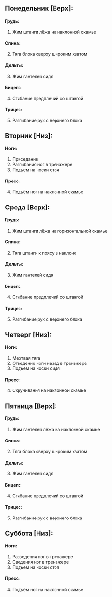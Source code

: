 ## Понедельник [Верх]:
#### Грудь:
1. Жим штанги лёжа на наклонной скамье
#### Спина:
2. Тяга блока сверху широким хватом
#### Дельты:
3. Жим гантелей сидя
#### Бицепс
4. Сгибание предплечий со штангой
#### Трицес:
5. Разгибание рук с верхнего блока
## Вторник [Низ]:
#### Ноги:
1. Приседания
2. Разгибания ног в тренажере
3. Подъем на носки стоя
#### Пресс:
4. Подъём ног на наклонной скамье
## Среда [Верх]:
#### Грудь:
1. Жим штанги лёжа на горизонтальной скамье
#### Спина:
2. Тяга штанги к поясу в наклоне
#### Дельты:
3. Жим гантелей сидя
#### Бицепс
4. Сгибание предплечий со штангой
#### Трицес:
5. Разгибание рук с верхнего блока
## Четверг [Низ]:
#### Ноги:
1. Мертвая тяга
2. Отведение ноги назад в тренажере
3. Подъем на носки сидя
#### Пресс:
4. Скручивания на наклонной скамье
## Пятница [Верх]:
#### Грудь:
1. Жим гантелей лёжа на наклонной скамье
#### Спина:
2. Тяга блока сверху широким хватом
#### Дельты:
3. Жим гантелей сидя
#### Бицепс
4. Сгибание предплечий со штангой
#### Трицес:
5. Разгибание рук с верхнего блока
## Суббота [Низ]:
#### Ноги:
1. Разведения ног в тренажере
2. Сведения ног в тренажере
3. Подъем на носки стоя
#### Пресс:
4. Подъём ног на наклонной скамье
